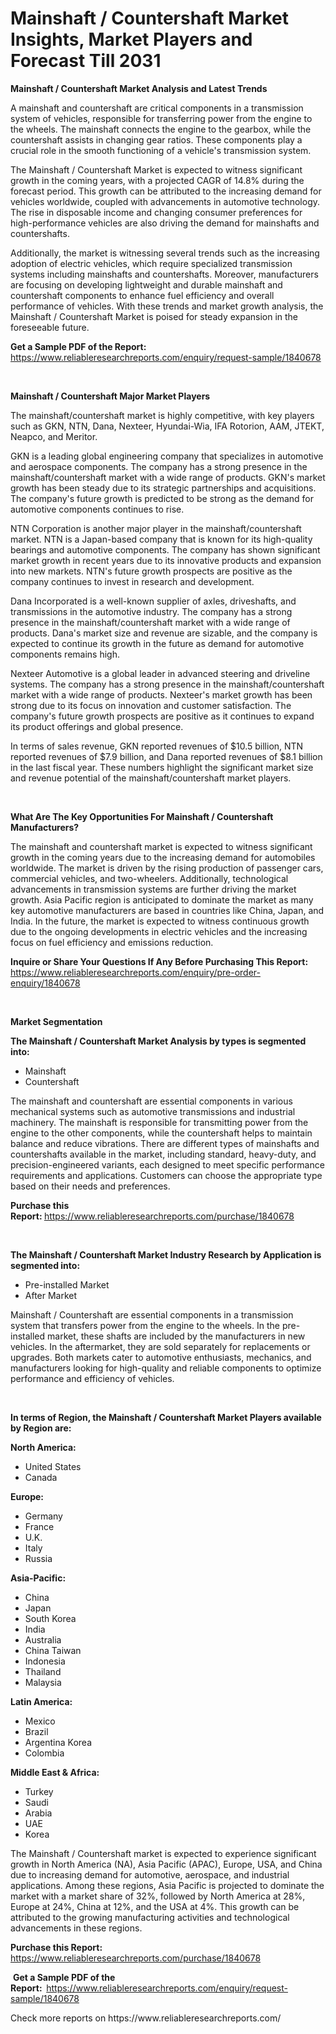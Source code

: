 <p><h1>Mainshaft / Countershaft Market Insights, Market Players and Forecast Till 2031</h1></p><p><strong>Mainshaft / Countershaft Market Analysis and Latest Trends</strong></p>
<p><p>A mainshaft and countershaft are critical components in a transmission system of vehicles, responsible for transferring power from the engine to the wheels. The mainshaft connects the engine to the gearbox, while the countershaft assists in changing gear ratios. These components play a crucial role in the smooth functioning of a vehicle's transmission system.</p><p>The Mainshaft / Countershaft Market is expected to witness significant growth in the coming years, with a projected CAGR of 14.8% during the forecast period. This growth can be attributed to the increasing demand for vehicles worldwide, coupled with advancements in automotive technology. The rise in disposable income and changing consumer preferences for high-performance vehicles are also driving the demand for mainshafts and countershafts.</p><p>Additionally, the market is witnessing several trends such as the increasing adoption of electric vehicles, which require specialized transmission systems including mainshafts and countershafts. Moreover, manufacturers are focusing on developing lightweight and durable mainshaft and countershaft components to enhance fuel efficiency and overall performance of vehicles. With these trends and market growth analysis, the Mainshaft / Countershaft Market is poised for steady expansion in the foreseeable future.</p></p>
<p><strong>Get a Sample PDF of the Report:&nbsp;</strong> <a href="https://www.reliableresearchreports.com/enquiry/request-sample/1840678">https://www.reliableresearchreports.com/enquiry/request-sample/1840678</a></p>
<p>&nbsp;</p>
<p><strong>Mainshaft / Countershaft Major Market Players</strong></p>
<p><p>The mainshaft/countershaft market is highly competitive, with key players such as GKN, NTN, Dana, Nexteer, Hyundai-Wia, IFA Rotorion, AAM, JTEKT, Neapco, and Meritor. </p><p>GKN is a leading global engineering company that specializes in automotive and aerospace components. The company has a strong presence in the mainshaft/countershaft market with a wide range of products. GKN's market growth has been steady due to its strategic partnerships and acquisitions. The company's future growth is predicted to be strong as the demand for automotive components continues to rise.</p><p>NTN Corporation is another major player in the mainshaft/countershaft market. NTN is a Japan-based company that is known for its high-quality bearings and automotive components. The company has shown significant market growth in recent years due to its innovative products and expansion into new markets. NTN's future growth prospects are positive as the company continues to invest in research and development.</p><p>Dana Incorporated is a well-known supplier of axles, driveshafts, and transmissions in the automotive industry. The company has a strong presence in the mainshaft/countershaft market with a wide range of products. Dana's market size and revenue are sizable, and the company is expected to continue its growth in the future as demand for automotive components remains high.</p><p>Nexteer Automotive is a global leader in advanced steering and driveline systems. The company has a strong presence in the mainshaft/countershaft market with a wide range of products. Nexteer's market growth has been strong due to its focus on innovation and customer satisfaction. The company's future growth prospects are positive as it continues to expand its product offerings and global presence.</p><p>In terms of sales revenue, GKN reported revenues of $10.5 billion, NTN reported revenues of $7.9 billion, and Dana reported revenues of $8.1 billion in the last fiscal year. These numbers highlight the significant market size and revenue potential of the mainshaft/countershaft market players.</p></p>
<p>&nbsp;</p>
<p><strong>What Are The Key Opportunities For Mainshaft / Countershaft Manufacturers?</strong></p>
<p><p>The mainshaft and countershaft market is expected to witness significant growth in the coming years due to the increasing demand for automobiles worldwide. The market is driven by the rising production of passenger cars, commercial vehicles, and two-wheelers. Additionally, technological advancements in transmission systems are further driving the market growth. Asia Pacific region is anticipated to dominate the market as many key automotive manufacturers are based in countries like China, Japan, and India. In the future, the market is expected to witness continuous growth due to the ongoing developments in electric vehicles and the increasing focus on fuel efficiency and emissions reduction.</p></p>
<p><strong>Inquire or Share Your Questions If Any Before Purchasing This Report:</strong> <a href="https://www.reliableresearchreports.com/enquiry/pre-order-enquiry/1840678">https://www.reliableresearchreports.com/enquiry/pre-order-enquiry/1840678</a></p>
<p>&nbsp;</p>
<p><strong>Market Segmentation</strong></p>
<p><strong>The Mainshaft / Countershaft Market Analysis by types is segmented into:</strong></p>
<p><ul><li>Mainshaft</li><li>Countershaft</li></ul></p>
<p><p>The mainshaft and countershaft are essential components in various mechanical systems such as automotive transmissions and industrial machinery. The mainshaft is responsible for transmitting power from the engine to the other components, while the countershaft helps to maintain balance and reduce vibrations. There are different types of mainshafts and countershafts available in the market, including standard, heavy-duty, and precision-engineered variants, each designed to meet specific performance requirements and applications. Customers can choose the appropriate type based on their needs and preferences.</p></p>
<p><strong>Purchase this Report:&nbsp;</strong><a href="https://www.reliableresearchreports.com/purchase/1840678">https://www.reliableresearchreports.com/purchase/1840678</a></p>
<p>&nbsp;</p>
<p><strong>The Mainshaft / Countershaft Market Industry Research by Application is segmented into:</strong></p>
<p><ul><li>Pre-installed Market</li><li>After Market</li></ul></p>
<p><p>Mainshaft / Countershaft are essential components in a transmission system that transfers power from the engine to the wheels. In the pre-installed market, these shafts are included by the manufacturers in new vehicles. In the aftermarket, they are sold separately for replacements or upgrades. Both markets cater to automotive enthusiasts, mechanics, and manufacturers looking for high-quality and reliable components to optimize performance and efficiency of vehicles.</p></p>
<p>&nbsp;</p>
<p><strong>In terms of Region, the Mainshaft / Countershaft Market Players available by Region are:</strong></p>
<p>
    <p> <strong> North America: </strong>
        <ul>
            <li>United States</li>
            <li>Canada</li>
        </ul>
        </p> 
    <p> <strong> Europe: </strong>
        <ul>
            <li>Germany</li>
            <li>France</li>
            <li>U.K.</li>
            <li>Italy</li>
            <li>Russia</li>
        </ul>
        </p> 
    <p> <strong> Asia-Pacific: </strong>
        <ul>
            <li>China</li>
            <li>Japan</li>
            <li>South Korea</li>
            <li>India</li>
            <li>Australia</li>
            <li>China Taiwan</li>
            <li>Indonesia</li>
            <li>Thailand</li>
            <li>Malaysia</li>
        </ul>
        </p> 
    <p> <strong> Latin America: </strong>
        <ul>
            <li>Mexico</li>
            <li>Brazil</li>
            <li>Argentina Korea</li>
            <li>Colombia</li>
        </ul>
        </p> 
    <p> <strong> Middle East & Africa: </strong>
        <ul>
            <li>Turkey</li>
            <li>Saudi</li>
            <li>Arabia</li>
            <li>UAE</li>
            <li>Korea</li>
        </ul>
    </p>
    </p>
<p><p>The Mainshaft / Countershaft market is expected to experience significant growth in North America (NA), Asia Pacific (APAC), Europe, USA, and China due to increasing demand for automotive, aerospace, and industrial applications. Among these regions, Asia Pacific is projected to dominate the market with a market share of 32%, followed by North America at 28%, Europe at 24%, China at 12%, and the USA at 4%. This growth can be attributed to the growing manufacturing activities and technological advancements in these regions.</p></p>
<p><strong>Purchase this Report: </strong><a href="https://www.reliableresearchreports.com/purchase/1840678">https://www.reliableresearchreports.com/purchase/1840678</a></p>
<p>&nbsp;<strong>Get a Sample PDF of the Report:&nbsp;&nbsp;</strong><a href="https://www.reliableresearchreports.com/enquiry/request-sample/1840678">https://www.reliableresearchreports.com/enquiry/request-sample/1840678</a></p>
<p><strong></strong></p>
<p>Check more reports on https://www.reliableresearchreports.com/</p>